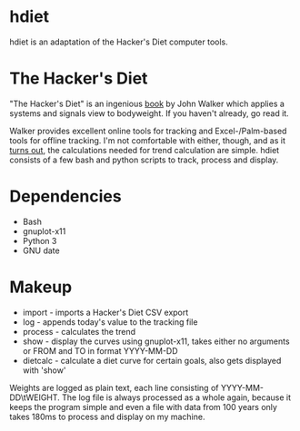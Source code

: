 hdiet
========

hdiet is an adaptation of the Hacker's Diet computer tools.

The Hacker's Diet
=================

"The Hacker's Diet" is an ingenious [book](https://www.fourmilab.ch/hackdiet/) by John Walker which applies a systems and signals view to bodyweight. If you haven't already, go read it.

Walker provides excellent online tools for tracking and Excel-/Palm-based tools for offline tracking. I'm not comfortable with either, though, and as it [turns out](https://www.fourmilab.ch/hackdiet/e4/pencilpaper.html), the calculations needed for trend calculation are simple. hdiet consists of a few bash and python scripts to track, process and display.

Dependencies
============

* Bash
* gnuplot-x11
* Python 3
* GNU date


Makeup
======

* import - imports a Hacker's Diet CSV export
* log - appends today's value to the tracking file
* process - calculates the trend
* show - display the curves using gnuplot-x11, takes either no arguments or FROM and TO in format YYYY-MM-DD
* dietcalc - calculate a diet curve for certain goals, also gets displayed with 'show'

Weights are logged as plain text, each line consisting of YYYY-MM-DD\tWEIGHT.
The log file is always processed as a whole again, because it keeps the
program simple and even a file with data from 100 years only takes 180ms to
process and display on my machine.
